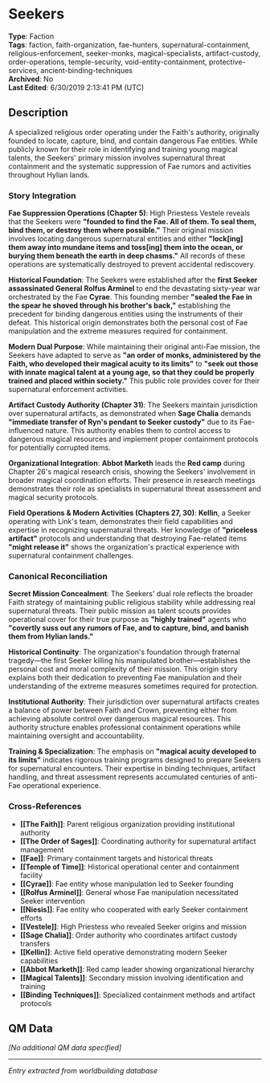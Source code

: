 # Seekers

**Type**: Faction  
**Tags**: faction, faith-organization, fae-hunters, supernatural-containment, religious-enforcement, seeker-monks, magical-specialists, artifact-custody, order-operations, temple-security, void-entity-containment, protective-services, ancient-binding-techniques  
**Archived**: No  
**Last Edited**: 6/30/2019 2:13:41 PM (UTC)

## Description
A specialized religious order operating under the Faith's authority, originally founded to locate, capture, bind, and contain dangerous Fae entities. While publicly known for their role in identifying and training young magical talents, the Seekers' primary mission involves supernatural threat containment and the systematic suppression of Fae rumors and activities throughout Hylian lands.

### Story Integration
**Fae Suppression Operations (Chapter 5)**: High Priestess Vestele reveals that the Seekers were **"founded to find the Fae. All of them. To seal them, bind them, or destroy them where possible."** Their original mission involves locating dangerous supernatural entities and either **"lock[ing] them away into mundane items and toss[ing] them into the ocean, or burying them beneath the earth in deep chasms."** All records of these operations are systematically destroyed to prevent accidental rediscovery.

**Historical Foundation**: The Seekers were established after the **first Seeker assassinated General Rolfus Arminel** to end the devastating sixty-year war orchestrated by the Fae **Cyrae**. This founding member **"sealed the Fae in the spear he shoved through his brother's back,"** establishing the precedent for binding dangerous entities using the instruments of their defeat. This historical origin demonstrates both the personal cost of Fae manipulation and the extreme measures required for containment.

**Modern Dual Purpose**: While maintaining their original anti-Fae mission, the Seekers have adapted to serve as **"an order of monks, administered by the Faith, who developed their magical acuity to its limits"** to **"seek out those with innate magical talent at a young age, so that they could be properly trained and placed within society."** This public role provides cover for their supernatural enforcement activities.

**Artifact Custody Authority (Chapter 31)**: The Seekers maintain jurisdiction over supernatural artifacts, as demonstrated when **Sage Chalia** demands **"immediate transfer of Ryn's pendant to Seeker custody"** due to its Fae-influenced nature. This authority enables them to control access to dangerous magical resources and implement proper containment protocols for potentially corrupted items.

**Organizational Integration**: **Abbot Marketh** leads the **Red camp** during Chapter 26's magical research crisis, showing the Seekers' involvement in broader magical coordination efforts. Their presence in research meetings demonstrates their role as specialists in supernatural threat assessment and magical security protocols.

**Field Operations & Modern Activities (Chapters 27, 30)**: **Kellin**, a Seeker operating with Link's team, demonstrates their field capabilities and expertise in recognizing supernatural threats. Her knowledge of **"priceless artifact"** protocols and understanding that destroying Fae-related items **"might release it"** shows the organization's practical experience with supernatural containment challenges.

### Canonical Reconciliation
**Secret Mission Concealment**: The Seekers' dual role reflects the broader Faith strategy of maintaining public religious stability while addressing real supernatural threats. Their public mission as talent scouts provides operational cover for their true purpose as **"highly trained"** agents who **"covertly suss out any rumors of Fae, and to capture, bind, and banish them from Hylian lands."**

**Historical Continuity**: The organization's foundation through fraternal tragedy—the first Seeker killing his manipulated brother—establishes the personal cost and moral complexity of their mission. This origin story explains both their dedication to preventing Fae manipulation and their understanding of the extreme measures sometimes required for protection.

**Institutional Authority**: Their jurisdiction over supernatural artifacts creates a balance of power between Faith and Crown, preventing either from achieving absolute control over dangerous magical resources. This authority structure enables professional containment operations while maintaining oversight and accountability.

**Training & Specialization**: The emphasis on **"magical acuity developed to its limits"** indicates rigorous training programs designed to prepare Seekers for supernatural encounters. Their expertise in binding techniques, artifact handling, and threat assessment represents accumulated centuries of anti-Fae operational experience.

### Cross-References
- **[[The Faith]]**: Parent religious organization providing institutional authority
- **[[The Order of Sages]]**: Coordinating authority for supernatural artifact management
- **[[Fae]]**: Primary containment targets and historical threats
- **[[Temple of Time]]**: Historical operational center and containment facility
- **[[Cyrae]]**: Fae entity whose manipulation led to Seeker founding
- **[[Rolfus Arminel]]**: General whose Fae manipulation necessitated Seeker intervention
- **[[Niesis]]**: Fae entity who cooperated with early Seeker containment efforts
- **[[Vestele]]**: High Priestess who revealed Seeker origins and mission
- **[[Sage Chalia]]**: Order authority who coordinates artifact custody transfers
- **[[Kellin]]**: Active field operative demonstrating modern Seeker capabilities
- **[[Abbot Marketh]]**: Red camp leader showing organizational hierarchy
- **[[Magical Talents]]**: Secondary mission involving identification and training
- **[[Binding Techniques]]**: Specialized containment methods and artifact protocols

## QM Data
*[No additional QM data specified]*

---
*Entry extracted from worldbuilding database*
